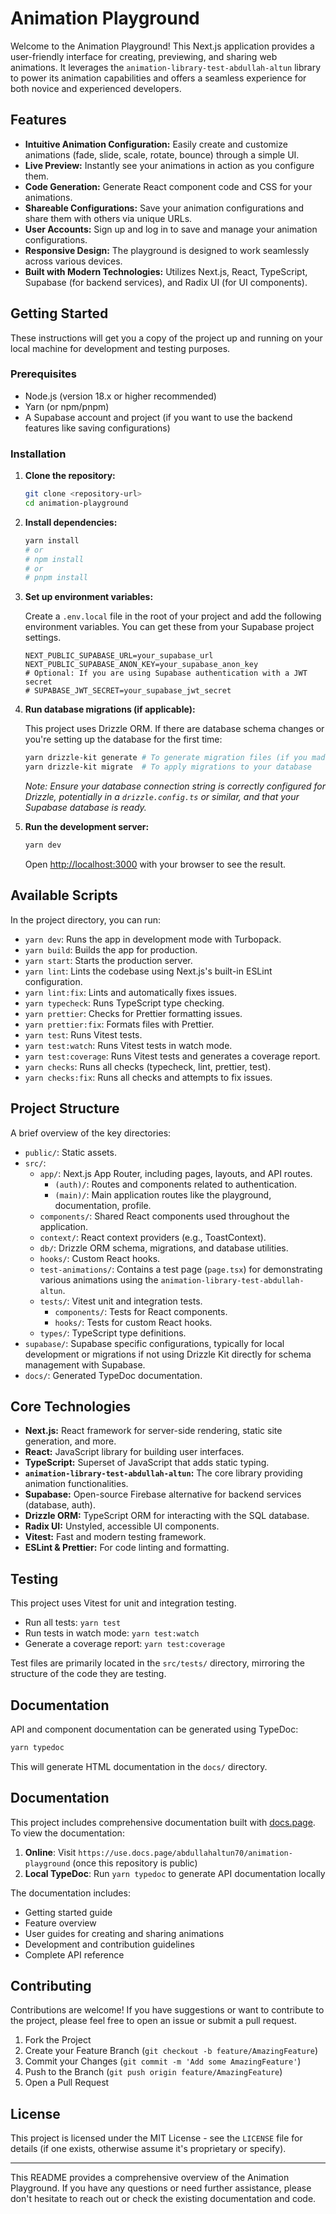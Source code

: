 # Animation Playground

Welcome to the Animation Playground! This Next.js application provides a user-friendly interface for creating, previewing, and sharing web animations. It leverages the `animation-library-test-abdullah-altun` library to power its animation capabilities and offers a seamless experience for both novice and experienced developers.

## Features

- **Intuitive Animation Configuration:** Easily create and customize animations (fade, slide, scale, rotate, bounce) through a simple UI.
- **Live Preview:** Instantly see your animations in action as you configure them.
- **Code Generation:** Generate React component code and CSS for your animations.
- **Shareable Configurations:** Save your animation configurations and share them with others via unique URLs.
- **User Accounts:** Sign up and log in to save and manage your animation configurations.
- **Responsive Design:** The playground is designed to work seamlessly across various devices.
- **Built with Modern Technologies:** Utilizes Next.js, React, TypeScript, Supabase (for backend services), and Radix UI (for UI components).

## Getting Started

These instructions will get you a copy of the project up and running on your local machine for development and testing purposes.

### Prerequisites

- Node.js (version 18.x or higher recommended)
- Yarn (or npm/pnpm)
- A Supabase account and project (if you want to use the backend features like saving configurations)

### Installation

1.  **Clone the repository:**

    ```bash
    git clone <repository-url>
    cd animation-playground
    ```

2.  **Install dependencies:**

    ```bash
    yarn install
    # or
    # npm install
    # or
    # pnpm install
    ```

3.  **Set up environment variables:**

    Create a `.env.local` file in the root of your project and add the following environment variables. You can get these from your Supabase project settings.

    ```env
    NEXT_PUBLIC_SUPABASE_URL=your_supabase_url
    NEXT_PUBLIC_SUPABASE_ANON_KEY=your_supabase_anon_key
    # Optional: If you are using Supabase authentication with a JWT secret
    # SUPABASE_JWT_SECRET=your_supabase_jwt_secret
    ```

4.  **Run database migrations (if applicable):**

    This project uses Drizzle ORM. If there are database schema changes or you're setting up the database for the first time:

    ```bash
    yarn drizzle-kit generate # To generate migration files (if you made schema changes)
    yarn drizzle-kit migrate  # To apply migrations to your database
    ```

    _Note: Ensure your database connection string is correctly configured for Drizzle, potentially in a `drizzle.config.ts` or similar, and that your Supabase database is ready._

5.  **Run the development server:**

    ```bash
    yarn dev
    ```

    Open [http://localhost:3000](http://localhost:3000) with your browser to see the result.

## Available Scripts

In the project directory, you can run:

- `yarn dev`: Runs the app in development mode with Turbopack.
- `yarn build`: Builds the app for production.
- `yarn start`: Starts the production server.
- `yarn lint`: Lints the codebase using Next.js's built-in ESLint configuration.
- `yarn lint:fix`: Lints and automatically fixes issues.
- `yarn typecheck`: Runs TypeScript type checking.
- `yarn prettier`: Checks for Prettier formatting issues.
- `yarn prettier:fix`: Formats files with Prettier.
- `yarn test`: Runs Vitest tests.
- `yarn test:watch`: Runs Vitest tests in watch mode.
- `yarn test:coverage`: Runs Vitest tests and generates a coverage report.
- `yarn checks`: Runs all checks (typecheck, lint, prettier, test).
- `yarn checks:fix`: Runs all checks and attempts to fix issues.

## Project Structure

A brief overview of the key directories:

- `public/`: Static assets.
- `src/`:
  - `app/`: Next.js App Router, including pages, layouts, and API routes.
    - `(auth)/`: Routes and components related to authentication.
    - `(main)/`: Main application routes like the playground, documentation, profile.
  - `components/`: Shared React components used throughout the application.
  - `context/`: React context providers (e.g., ToastContext).
  - `db/`: Drizzle ORM schema, migrations, and database utilities.
  - `hooks/`: Custom React hooks.
  - `test-animations/`: Contains a test page (`page.tsx`) for demonstrating various animations using the `animation-library-test-abdullah-altun`.
  - `tests/`: Vitest unit and integration tests.
    - `components/`: Tests for React components.
    - `hooks/`: Tests for custom React hooks.
  - `types/`: TypeScript type definitions.
- `supabase/`: Supabase specific configurations, typically for local development or migrations if not using Drizzle Kit directly for schema management with Supabase.
- `docs/`: Generated TypeDoc documentation.

## Core Technologies

- **Next.js:** React framework for server-side rendering, static site generation, and more.
- **React:** JavaScript library for building user interfaces.
- **TypeScript:** Superset of JavaScript that adds static typing.
- **`animation-library-test-abdullah-altun`:** The core library providing animation functionalities.
- **Supabase:** Open-source Firebase alternative for backend services (database, auth).
- **Drizzle ORM:** TypeScript ORM for interacting with the SQL database.
- **Radix UI:** Unstyled, accessible UI components.
- **Vitest:** Fast and modern testing framework.
- **ESLint & Prettier:** For code linting and formatting.

## Testing

This project uses Vitest for unit and integration testing.

- Run all tests: `yarn test`
- Run tests in watch mode: `yarn test:watch`
- Generate a coverage report: `yarn test:coverage`

Test files are primarily located in the `src/tests/` directory, mirroring the structure of the code they are testing.

## Documentation

API and component documentation can be generated using TypeDoc:

```bash
yarn typedoc
```

This will generate HTML documentation in the `docs/` directory.

## Documentation

This project includes comprehensive documentation built with [docs.page](https://use.docs.page/). To view the documentation:

1. **Online**: Visit `https://use.docs.page/abdullahaltun70/animation-playground` (once this repository is public)
2. **Local TypeDoc**: Run `yarn typedoc` to generate API documentation locally

The documentation includes:
- Getting started guide
- Feature overview
- User guides for creating and sharing animations
- Development and contribution guidelines
- Complete API reference

## Contributing

Contributions are welcome! If you have suggestions or want to contribute to the project, please feel free to open an issue or submit a pull request.

1.  Fork the Project
2.  Create your Feature Branch (`git checkout -b feature/AmazingFeature`)
3.  Commit your Changes (`git commit -m 'Add some AmazingFeature'`)
4.  Push to the Branch (`git push origin feature/AmazingFeature`)
5.  Open a Pull Request

## License

This project is licensed under the MIT License - see the `LICENSE` file for details (if one exists, otherwise assume it's proprietary or specify).

---

This README provides a comprehensive overview of the Animation Playground. If you have any questions or need further assistance, please don't hesitate to reach out or check the existing documentation and code.
